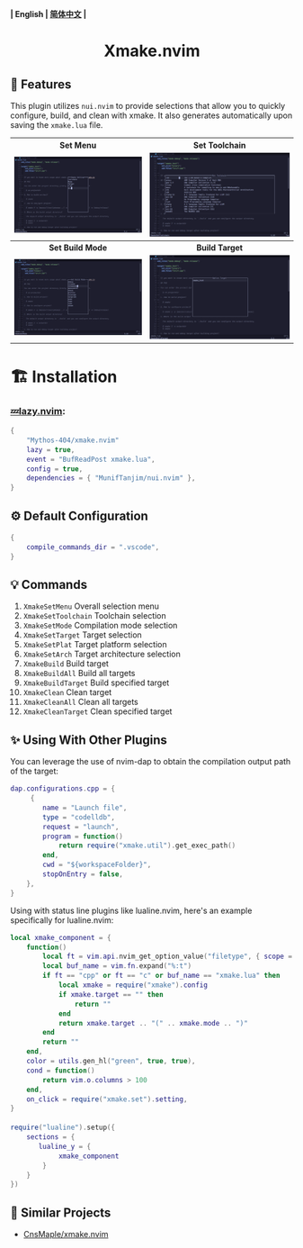 **| English | [简体中文](README_zh.md) |**

<h1 align="center">
    Xmake.nvim
</h1>

## 🎐 Features

This plugin utilizes `nui.nvim` to provide selections that allow you to quickly configure, build, and clean with xmake.
It also generates automatically upon saving the `xmake.lua` file.

<table>
  <tr>
    <th>Set Menu</th>
    <th>Set Toolchain</th>
  </tr>
  <tr>
    <td>
      <img src="./assets/XmakeSetMenu.png" />
    </td>
    <td>
      <img src="./assets/XmakeSetToolchain.png" />
    </td>
  </tr>
  <tr>
    <th>Set Build Mode</th>
    <th>Build Target</th>
  </tr>
  <tr>
    <td>
      <img src="./assets/XmakeSetMode.png" />
    </td>
    <td>
      <img src="./assets/XmakeBuildTarget.png" />
    </td>
  </tr>
</table>

# 🏗 Installation

### [💤lazy.nvim](https://github.com/folke/lazy.nvim):

```lua
{
    "Mythos-404/xmake.nvim"
    lazy = true,
    event = "BufReadPost xmake.lua",
    config = true,
    dependencies = { "MunifTanjim/nui.nvim" },
}
```

## ⚙️ Default Configuration

```lua
{
    compile_commands_dir = ".vscode",
}
```

## 💡 Commands

1. `XmakeSetMenu` Overall selection menu
2. `XmakeSetToolchain` Toolchain selection
3. `XmakeSetMode` Compilation mode selection
4. `XmakeSetTarget` Target selection
5. `XmakeSetPlat` Target platform selection
6. `XmakeSetArch` Target architecture selection
7. `XmakeBuild` Build target
8. `XmakeBuildAll` Build all targets
9. `XmakeBuildTarget` Build specified target
10. `XmakeClean` Clean target
11. `XmakeCleanAll` Clean all targets
12. `XmakeCleanTarget` Clean specified target

## ✨ Using With Other Plugins

You can leverage the use of nvim-dap to obtain the compilation output path of the target:

```lua
dap.configurations.cpp = {
     {
        name = "Launch file",
        type = "codelldb",
        request = "launch",
        program = function()
            return require("xmake.util").get_exec_path()
        end,
        cwd = "${workspaceFolder}",
        stopOnEntry = false,
    },
}
```

Using with status line plugins like lualine.nvim, here's an example specifically for lualine.nvim:

```lua
local xmake_component = {
    function()
        local ft = vim.api.nvim_get_option_value("filetype", { scope = "local" })
        local buf_name = vim.fn.expand("%:t")
        if ft == "cpp" or ft == "c" or buf_name == "xmake.lua" then
            local xmake = require("xmake").config
            if xmake.target == "" then
                return ""
            end
            return xmake.target .. "(" .. xmake.mode .. ")"
        end
        return ""
    end,
    color = utils.gen_hl("green", true, true),
    cond = function()
        return vim.o.columns > 100
    end,
    on_click = require("xmake.set").setting,
}

require("lualine").setup({
    sections = {
       lualine_y = {
            xmake_component
        }
    }
})
```

## 🎉 Similar Projects

- [CnsMaple/xmake.nvim](https://github.com/CnsMaple/xmake.nvim)
